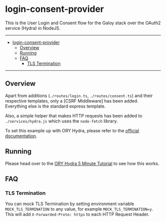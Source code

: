 # login-consent-provider

This is the User Login and Consent flow for the Galoy stack over the OAuth2 service (Hydra) in NodeJS.

---

<!-- START doctoc generated TOC please keep comment here to allow auto update -->
<!-- DON'T EDIT THIS SECTION, INSTEAD RE-RUN doctoc TO UPDATE -->

- [login-consent-provider](#login-consent-provider)
  - [Overview](#overview)
  - [Running](#running)
  - [FAQ](#faq)
    - [TLS Termination](#tls-termination)

<!-- END doctoc generated TOC please keep comment here to allow auto update -->

---

## Overview

Apart from additions (`./routes/login.ts`, `./routes/consent.ts`) and their
respective templates, only a [CSRF Middleware] has been added. Everything else
is the standard express template.

Also, a simple helper that makes HTTP requests has been added to
`./services/hydra.js` which uses the `node-fetch` library.

To set this example up with ORY Hydra, please refer to the
[official documentation](https://www.ory.sh/docs).

## Running

Please head over to the
[ORY Hydra 5 Minute Tutorial](https://www.ory.sh/docs/hydra/5min-tutorial) to
see how this works.

## FAQ

### TLS Termination

You can mock TLS Termination by setting environment variable
`MOCK_TLS_TERMINATION` to any value, for example `MOCK_TLS_TERMINATION=y`. This
will add `X-Forwarded-Proto: https` to each HTTP Request Header.
